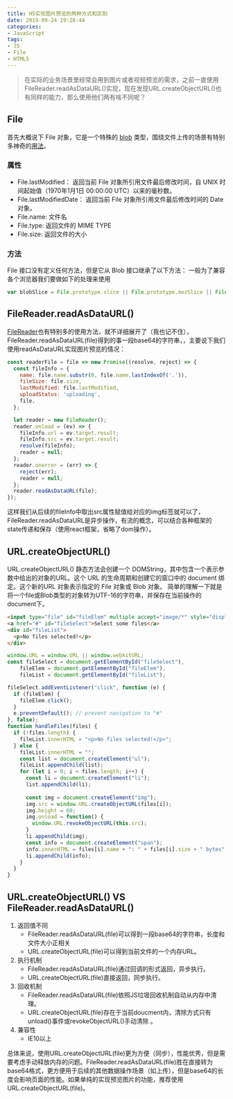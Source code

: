 ```yaml
---
title: H5实现图片预览的两种方式和区别
date: 2019-09-24 19:28:44
categories: 
- JavaScript
tags:
- JS
- File
- HTML5
---
```


> 在实际的业务场景里经常会用到图片或者视频预览的需求，之前一直使用FileReader.readAsDataURL()实现，现在发现URL.createObjectURL()也有同样的能力，那么使用他们两有啥不同呢？

## File
首先大概说下 File 对象，它是一个特殊的 [blob](https://developer.mozilla.org/zh-CN/docs/Web/API/Blob) 类型，围绕文件上传的场景有特别多神奇的[用法](https://developer.mozilla.org/en-US/docs/Web/API/File/Using_files_from_web_applications)。


### 属性
- File.lastModified： 返回当前 File 对象所引用文件最后修改时间，自 UNIX 时间起始值（1970年1月1日 00:00:00 UTC）以来的毫秒数。
- File.lastModifiedDate： 返回当前 File 对象所引用文件最后修改时间的 Date 对象。
- File.name: 文件名
- File.type: 返回文件的 MIME TYPE
- File.size: 返回文件的大小

### 方法
File 接口没有定义任何方法，但是它从 Blob 接口继承了以下方法：
一般为了兼容各个浏览器我们要做如下的处理来使用
```JavaScript
var blobSlice = File.prototype.slice || File.prototype.mozSlice || File.prototype.webkitSlice;
```

## FileReader.readAsDataURL()
[FileReader](https://developer.mozilla.org/zh-CN/docs/Web/API/FileReader)也有特别多的使用方法，就不详细展开了（我也记不住），FileReader.readAsDataURL(file)得到的事一段base64的字符串，，主要说下我们使用readAsDataURL实现图片预览的情况：
```Javascript
const readerFile = file => new Promise((resolve, reject) => {
  const fileInfo = {
    name: file.name.substr(0, file.name.lastIndexOf('.')),
    fileSize: file.size,
    lastModified: file.lastModified,
    uploadStatus: 'uploading',
    file,
  };

  let reader = new FileReader();
  reader.onload = (ev) => {
    fileInfo.url = ev.target.result;
    fileInfo.src = ev.target.result;
    resolve(fileInfo);
    reader = null;
  };
  reader.onerror = (err) => {
    reject(err);
    reader = null;
  };
  reader.readAsDataURL(file);
});
```
这样我们从后续的fileInfo中取出src属性赋值给对应的img标签就可以了，FileReader.readAsDataURL是异步操作，有流的概念，可以结合各种框架的state传递和保存（使用react框架，省略了dom操作）。

## URL.createObjectURL()
URL.createObjectURL() 静态方法会创建一个 DOMString，其中包含一个表示参数中给出的对象的URL。这个 URL 的生命周期和创建它的窗口中的 document 绑定。这个新的URL 对象表示指定的 File 对象或 Blob 对象。
简单的理解一下就是将一个file或Blob类型的对象转为UTF-16的字符串，并保存在当前操作的document下。
```HTML
<input type="file" id="fileElem" multiple accept="image/*" style="display:none" onchange="handleFiles(this.files)">
<a href="#" id="fileSelect">Select some files</a> 
<div id="fileList">
  <p>No files selected!</p>
</div>
```
```Javascript
window.URL = window.URL || window.webkitURL;
const fileSelect = document.getElementById("fileSelect"),
    fileElem = document.getElementById("fileElem"),
    fileList = document.getElementById("fileList");

fileSelect.addEventListener("click", function (e) {
  if (fileElem) {
    fileElem.click();
  }
  e.preventDefault(); // prevent navigation to "#"
}, false);
function handleFiles(files) {
  if (!files.length) {
    fileList.innerHTML = "<p>No files selected!</p>";
  } else {
    fileList.innerHTML = "";
    const list = document.createElement("ul");
    fileList.appendChild(list);
    for (let i = 0; i < files.length; i++) {
      const li = document.createElement("li");
      list.appendChild(li);
      
      const img = document.createElement("img");
      img.src = window.URL.createObjectURL(files[i]);
      img.height = 60;
      img.onload = function() {
        window.URL.revokeObjectURL(this.src);
      }
      li.appendChild(img);
      const info = document.createElement("span");
      info.innerHTML = files[i].name + ": " + files[i].size + " bytes";
      li.appendChild(info);
    }
  }
}
```

## URL.createObjectURL() VS FileReader.readAsDataURL()
1. 返回值不同
   - FileReader.readAsDataURL(file)可以得到一段base64的字符串，长度和文件大小正相关
   - URL.createObjectURL(file)可以得到当前文件的一个内存URL。
2. 执行机制
   - FileReader.readAsDataURL(file)通过回调的形式返回，异步执行。
   - URL.createObjectURL(file)直接返回，同步执行。
3. 回收机制
   - FileReader.readAsDataURL(file)依照JS垃圾回收机制自动从内存中清理。
   - URL.createObjectURL(file)存在于当前doucment内，清除方式只有unload()事件或revokeObjectURL()手动清除 。
4. 兼容性
   - IE10以上

总体来说，使用URL.createObjectURL(file)更为方便（同步），性能优秀，但是需要考虑手动释放内存的问题。FileReader.readAsDataURL(file)胜在直接转为base64格式，更方便用于后续的其他数据操作场景（如上传），但是base64的长度会影响页面的性能。如果单纯的实现预览图片的功能，推荐使用URL.createObjectURL(file)。
